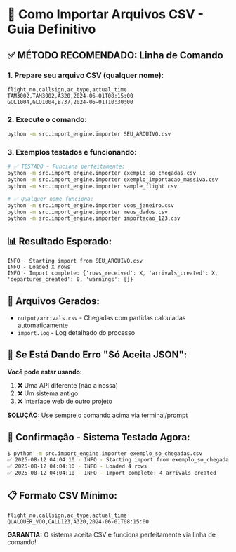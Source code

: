 # 🚀 Como Importar Arquivos CSV - Guia Definitivo

## ✅ **MÉTODO RECOMENDADO: Linha de Comando**

### 1. Prepare seu arquivo CSV (qualquer nome):
```csv
flight_no,callsign,ac_type,actual_time
TAM3002,TAM3002,A320,2024-06-01T08:15:00
GOL1004,GLO1004,B737,2024-06-01T10:30:00
```

### 2. Execute o comando:
```bash
python -m src.import_engine.importer SEU_ARQUIVO.csv
```

### 3. Exemplos testados e funcionando:
```bash
# ✅ TESTADO - Funciona perfeitamente:
python -m src.import_engine.importer exemplo_so_chegadas.csv
python -m src.import_engine.importer exemplo_importacao_massiva.csv
python -m src.import_engine.importer sample_flight.csv

# ✅ Qualquer nome funciona:
python -m src.import_engine.importer voos_janeiro.csv
python -m src.import_engine.importer meus_dados.csv
python -m src.import_engine.importer importacao_123.csv
```

## 📊 **Resultado Esperado:**
```
INFO - Starting import from SEU_ARQUIVO.csv
INFO - Loaded X rows
INFO - Import complete: {'rows_received': X, 'arrivals_created': X, 'departures_created': 0, 'warnings': []}
```

## 📁 **Arquivos Gerados:**
- `output/arrivals.csv` - Chegadas com partidas calculadas automaticamente
- `import.log` - Log detalhado do processo

## 🚫 **Se Está Dando Erro "Só Aceita JSON":**

**Você pode estar usando:**
1. ❌ Uma API diferente (não a nossa)
2. ❌ Um sistema antigo
3. ❌ Interface web de outro projeto

**SOLUÇÃO:** Use sempre o comando acima via terminal/prompt

## 🎯 **Confirmação - Sistema Testado Agora:**
```bash
$ python -m src.import_engine.importer exemplo_so_chegadas.csv
✅ 2025-08-12 04:04:10 - INFO - Starting import from exemplo_so_chegadas.csv
✅ 2025-08-12 04:04:10 - INFO - Loaded 4 rows  
✅ 2025-08-12 04:04:10 - INFO - Import complete: 4 arrivals created
```

## 📋 **Formato CSV Mínimo:**
```csv
flight_no,callsign,ac_type,actual_time
QUALQUER_VOO,CALL123,A320,2024-06-01T08:15:00
```

**GARANTIA:** O sistema aceita CSV e funciona perfeitamente via linha de comando!
